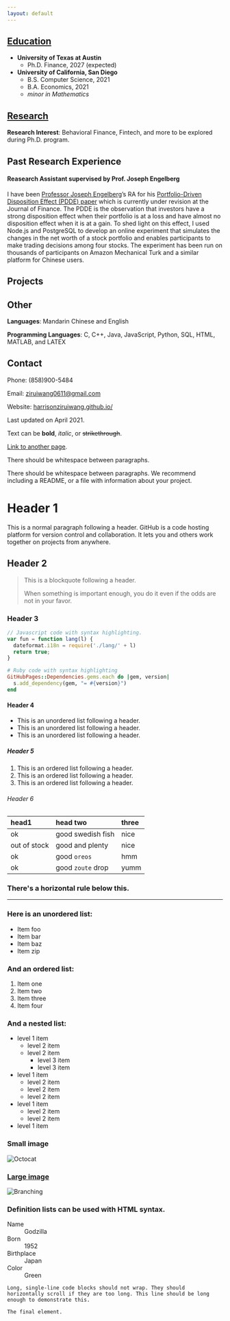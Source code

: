 ```yaml
---
layout: default
---
```

## [Education](#education)

- **University of Texas at Austin**
  - Ph.D. Finance, 2027 (expected)
- **University of California, San Diego**
  - B.S. Computer Science, 2021
  - B.A. Economics, 2021
  - _minor in Mathematics_

## [Research](#research)

**Research Interest**: Behavioral Finance, Fintech, and more to be explored during Ph.D. program.

## Past Research Experience

#### Reasearch Assistant supervised by Prof. Joseph Engelberg

I have been [Professor Joseph Engelberg](https://rady.ucsd.edu/faculty/directory/engelberg/pub/portfolios/index.htm)’s RA for his [Portfolio-Driven Disposition Effect (PDDE) paper](https://rady.ucsd.edu/faculty/directory/engelberg/pub/portfolios/PDDE.pdf) which is currently under revision at the Journal of Finance. The PDDE is the observation that investors have a strong disposition effect when their portfolio is at a loss and have almost no disposition effect when it is at a gain. To shed light on this effect, I used Node.js and PostgreSQL to develop an online experiment that simulates the changes in the net worth of a stock portfolio and enables participants to make trading decisions among four stocks. The experiment has been run on thousands of participants on Amazon Mechanical Turk and a similar platform for Chinese users. 

## Projects

## Other 

**Languages**: Mandarin Chinese and English

**Programming Languages**: C, C++, Java, JavaScript, Python, SQL, HTML, MATLAB, and LATEX

## Contact

Phone: (858)900-5484

Email: [ziruiwang0611@gmail.com](mailto:ziruiwang0611@gmail.com)

Website: [harrisonziruiwang.github.io/](https://harrisonziruiwang.github.io/)



Last updated on April 2021.


Text can be **bold**, _italic_, or ~~strikethrough~~.

[Link to another page](./another-page.html).

There should be whitespace between paragraphs.

There should be whitespace between paragraphs. We recommend including a README, or a file with information about your project.

# Header 1

This is a normal paragraph following a header. GitHub is a code hosting platform for version control and collaboration. It lets you and others work together on projects from anywhere.

## Header 2

> This is a blockquote following a header.
>
> When something is important enough, you do it even if the odds are not in your favor.

### Header 3

```js
// Javascript code with syntax highlighting.
var fun = function lang(l) {
  dateformat.i18n = require('./lang/' + l)
  return true;
}
```

```ruby
# Ruby code with syntax highlighting
GitHubPages::Dependencies.gems.each do |gem, version|
  s.add_dependency(gem, "= #{version}")
end
```

#### Header 4

*   This is an unordered list following a header.
*   This is an unordered list following a header.
*   This is an unordered list following a header.

##### Header 5

1.  This is an ordered list following a header.
2.  This is an ordered list following a header.
3.  This is an ordered list following a header.

###### Header 6

| head1        | head two          | three |
|:-------------|:------------------|:------|
| ok           | good swedish fish | nice  |
| out of stock | good and plenty   | nice  |
| ok           | good `oreos`      | hmm   |
| ok           | good `zoute` drop | yumm  |

### There's a horizontal rule below this.

* * *

### Here is an unordered list:

*   Item foo
*   Item bar
*   Item baz
*   Item zip

### And an ordered list:

1.  Item one
1.  Item two
1.  Item three
1.  Item four

### And a nested list:

- level 1 item
  - level 2 item
  - level 2 item
    - level 3 item
    - level 3 item
- level 1 item
  - level 2 item
  - level 2 item
  - level 2 item
- level 1 item
  - level 2 item
  - level 2 item
- level 1 item

### Small image

![Octocat](https://github.githubassets.com/images/icons/emoji/octocat.png)

### [Large image](#test)

![Branching](https://guides.github.com/activities/hello-world/branching.png)


### Definition lists can be used with HTML syntax.

<dl>
<dt>Name</dt>
<dd>Godzilla</dd>
<dt>Born</dt>
<dd>1952</dd>
<dt>Birthplace</dt>
<dd>Japan</dd>
<dt>Color</dt>
<dd>Green</dd>
</dl>

```
Long, single-line code blocks should not wrap. They should horizontally scroll if they are too long. This line should be long enough to demonstrate this.
```

```
The final element.
```
